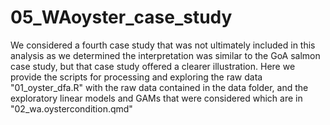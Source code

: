 # 05_WAoyster_case_study

We considered a fourth case study that was not ultimately included in this analysis as we determined the interpretation was similar to the GoA salmon case study, but that case study offered a clearer illustration. Here we provide the scripts for processing and exploring the raw data "01_oyster_dfa.R" with the raw data contained in the data folder, and the exploratory linear models and GAMs that were considered which are in "02_wa.oystercondition.qmd"